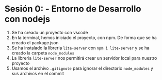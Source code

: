 # Sesión 0: - Entorno de Desarrollo con nodejs
1. Se ha creado un proyecto con vscode
2. En la terminal, hemos iniciado el proyecto, con npm. De forma que se ha creado el package.json
3. Se ha instalado la libreria `lite-server` con `npm i lite-server` y se ha creado la carpeta `node_modules`
4. La libreria `lite-server` nos permitirá crear un servidor local para nuestro proyecto
5. Usamos el archivo `.gitignote` para ignorar el directorio `node_modules` y sus archivos en el commit
